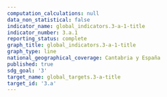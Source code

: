 ```yaml
---
computation_calculations: null
data_non_statistical: false
indicator_name: global_indicators.3-a-1-title
indicator_number: 3.a.1
reporting_status: complete
graph_title: global_indicators.3-a-1-title
graph_type: line
national_geographical_coverage: Cantabria y España
published: true
sdg_goal: '3'
target_name: global_targets.3-a-title
target_id: '3.a'
---
```

